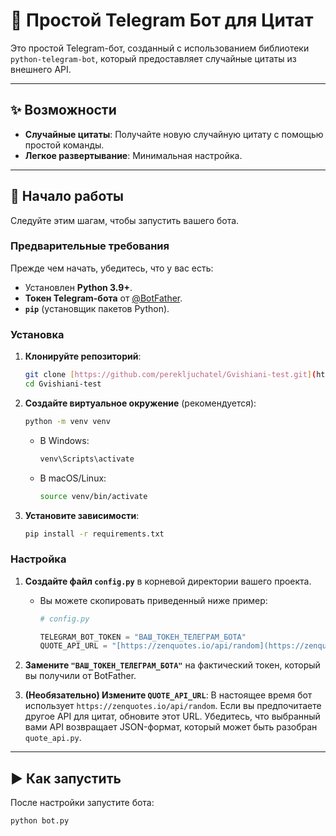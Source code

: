 # 🤖 Простой Telegram Бот для Цитат

Это простой Telegram-бот, созданный с использованием библиотеки `python-telegram-bot`, который предоставляет случайные цитаты из внешнего API.

---

## ✨ Возможности

* **Случайные цитаты**: Получайте новую случайную цитату с помощью простой команды.
* **Легкое развертывание**: Минимальная настройка.

---

## 🚀 Начало работы

Следуйте этим шагам, чтобы запустить вашего бота.

### Предварительные требования

Прежде чем начать, убедитесь, что у вас есть:

* Установлен **Python 3.9+**.
* **Токен Telegram-бота** от [@BotFather](https://t.me/BotFather).
* **`pip`** (установщик пакетов Python).

### Установка

1.  **Клонируйте репозиторий**:
    ```bash
    git clone [https://github.com/perekljuchatel/Gvishiani-test.git](https://github.com/perekljuchatel/Gvishiani-test.git)
    cd Gvishiani-test
    ```

2.  **Создайте виртуальное окружение** (рекомендуется):
    ```bash
    python -m venv venv
    ```
    * В Windows:
        ```bash
        venv\Scripts\activate
        ```
    * В macOS/Linux:
        ```bash
        source venv/bin/activate
        ```

3.  **Установите зависимости**:
    ```bash
    pip install -r requirements.txt
    ```

### Настройка

1.  **Создайте файл `config.py`** в корневой директории вашего проекта.
    * Вы можете скопировать приведенный ниже пример:
        ```python
        # config.py

        TELEGRAM_BOT_TOKEN = "ВАШ_ТОКЕН_ТЕЛЕГРАМ_БОТА"
        QUOTE_API_URL = "[https://zenquotes.io/api/random](https://zenquotes.io/api/random)" # Или ваше предпочтительное API для цитат
        ```

2.  **Замените `"ВАШ_ТОКЕН_ТЕЛЕГРАМ_БОТА"`** на фактический токен, который вы получили от BotFather.

3.  **(Необязательно) Измените `QUOTE_API_URL`**: В настоящее время бот использует `https://zenquotes.io/api/random`. Если вы предпочитаете другое API для цитат, обновите этот URL. Убедитесь, что выбранный вами API возвращает JSON-формат, который может быть разобран `quote_api.py`.

---

## ▶️ Как запустить

После настройки запустите бота:

```bash
python bot.py